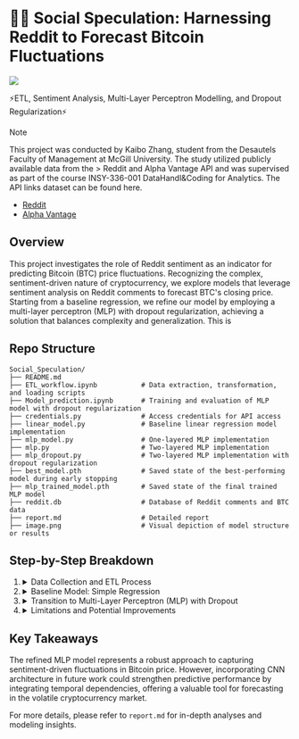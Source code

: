 # 📝🔗 Social Speculation: Harnessing Reddit to Forecast Bitcoin Fluctuations
![](https://img.shields.io/badge/python-3.10%2B-blue?logo=Python)

⚡ETL, Sentiment Analysis, Multi-Layer Perceptron Modelling, and Dropout Regularization⚡

> [!NOTE]
> This project was conducted by Kaibo Zhang, student from the Desautels Faculty of Management at McGill University. The study utilized publicly available data from the > Reddit and Alpha Vantage API and was supervised as part of the course INSY-336-001 DataHandl&Coding for Analytics. The API links dataset can be found here. 
>
> - [Reddit](https://developers.reddit.com/docs/api])
> - [Alpha Vantage](https://www.alphavantage.co/)

## Overview
This project investigates the role of Reddit sentiment as an indicator for predicting Bitcoin (BTC) price fluctuations. Recognizing the complex, sentiment-driven nature of cryptocurrency, we explore models that leverage sentiment analysis on Reddit comments to forecast BTC's closing price. Starting from a baseline regression, we refine our model by employing a multi-layer perceptron (MLP) with dropout regularization, achieving a solution that balances complexity and generalization. This is 

## Repo Structure
```
Social_Speculation/
├── README.md
├── ETL_workflow.ipynb           # Data extraction, transformation, and loading scripts
├── Model_prediction.ipynb       # Training and evaluation of MLP model with dropout regularization
├── credentials.py               # Access credentials for API access
├── linear_model.py              # Baseline linear regression model implementation
├── mlp_model.py                 # One-layered MLP implementation
├── mlp.py                       # Two-layered MLP implementation
├── mlp_dropout.py               # Two-layered MLP implementation with dropout regularization
├── best_model.pth               # Saved state of the best-performing model during early stopping
├── mlp_trained_model.pth        # Saved state of the final trained MLP model
├── reddit.db                    # Database of Reddit comments and BTC data
├── report.md                    # Detailed report
├── image.png                    # Visual depiction of model structure or results
```

## Step-by-Step Breakdown

1. <details>
    <summary>Data Collection and ETL Process</summary>

    - Data for this study was obtained from Reddit, focusing on BTC-related posts and comments. Sentiment scores were calculated using sentiment analysis to quantify public opinion.
    - Key preprocessing steps included:
        - Filtering and structuring Reddit data to ensure relevance and consistency.
        - Calculating sentiment polarity scores for each comment to assess public sentiment on BTC.

    **NOTE:** This process streamlined data preparation for subsequent analysis, ensuring that only relevant, clean data entered the modeling pipeline.

   </details>

2. <details>
    <summary>Baseline Model: Simple Regression</summary>

    - A foundational regression model was implemented to map sentiment scores to BTC's closing price directly.
    - This model assumed an immediate impact of sentiment on price, offering a straightforward but limited approach, primarily useful as a benchmark against more complex models.
    
    - **Challenges:** This approach showed limitations in handling intricate relationships and temporal dependencies.

   </details>

3. <details>
    <summary>Transition to Multi-Layer Perceptron (MLP) with Dropout</summary>

    - Observing underfitting with a single-layer MLP, a two-layer MLP structure with dropout regularization was introduced to enhance learning complexity while mitigating overfitting.
    - Dropout layers were added between hidden layers, randomly deactivating neurons during training to prevent over-reliance on specific nodes, which allowed the model to generalize better.

    - **Results:** This MLP structure demonstrated improved ability to capture sentiment-related patterns in BTC price fluctuations, balancing model complexity and generalization.

   </details>

4. <details>
    <summary>Limitations and Potential Improvements</summary>

    - **Limitations:** While the model performed well on short-term price fluctuations, it struggled to capture broader directional trends in BTC’s price due to the lack of temporal awareness in the current structure.
    - **Future Work:** To address this, a Convolutional Neural Network (CNN) approach for time-series data could be explored to capture both short- and long-term trends in BTC price by treating sentiment scores as one-dimensional sequences.

    - **Recommendation:** Implementing CNN could enhance the model's capacity to recognize temporal patterns, providing improved prediction accuracy for long-term trends.

   </details>

## Key Takeaways
The refined MLP model represents a robust approach to capturing sentiment-driven fluctuations in Bitcoin price. However, incorporating CNN architecture in future work could strengthen predictive performance by integrating temporal dependencies, offering a valuable tool for forecasting in the volatile cryptocurrency market.

For more details, please refer to `report.md` for in-depth analyses and modeling insights.
